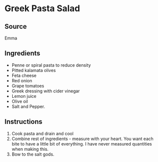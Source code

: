# Greek Pasta Salad

## Source
Emma

## Ingredients
- Penne or spiral pasta to reduce density
- Pitted kalamata olives
- Feta cheese
- Red onion 
- Grape tomatoes
- Greek dressing with cider vinegar
- Lemon juice
- Olive oil
- Salt and Pepper. 

## Instructions
1. Cook pasta and drain and cool
2. Combine rest of ingredients - measure with your heart. You want each bite to have a little bit of everything. I have never measured quantities when making this.
3. Bow to the salt gods.